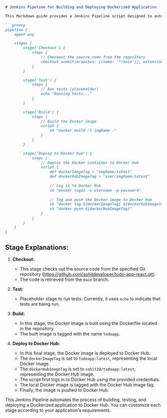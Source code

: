 ```markdown
# Jenkins Pipeline for Building and Deploying Dockerized Application

This Markdown guide provides a Jenkins Pipeline script designed to automate the build, test, and deployment process of a Dockerized application to Docker Hub. Each stage in the pipeline is explained below.

```groovy
pipeline {
    agent any

    stages {
        stage('Checkout') {
            steps {
                // Checkout the source code from the repository
                checkout scmGit(branches: [[name: '*/main']], extensions: [], userRemoteConfigs: [[url: 'https://github.com/sohitdeveloper/todo-app-react.git']])
            }
        }

        stage('Test') {
            steps {
                // Run tests (placeholder)
                echo "Running tests..."
            }
        }

        stage('Build') {
            steps {
                // Build the Docker image
                script {
                    sh "docker build -t imgName ."
                }
            }
        }

        stage('Deploy to Docker Hub') {
            steps {
                // Deploy the Docker container to Docker Hub
                script {
                    def dockerImageTag = "imgName:latest"
                    def dockerHubImageTag = "user/imgName:latest"
                    
                    // Log in to Docker Hub
                    sh "docker login -u username -p password"
                    
                    // Tag and push the Docker image to Docker Hub
                    sh "docker tag ${dockerImageTag} ${dockerHubImageTag}"
                    sh "docker push ${dockerHubImageTag}"
                }
            }
        }
    }
}
```

## Stage Explanations:

1. **Checkout:**
   - This stage checks out the source code from the specified Git repository (https://github.com/sohitdeveloper/todo-app-react.git).
   - The code is retrieved from the `main` branch.

2. **Test:**
   - Placeholder stage to run tests. Currently, it uses `echo` to indicate that tests are being run.

3. **Build:**
   - In this stage, the Docker image is built using the Dockerfile located in the repository.
   - The built image is tagged with the name `todoapp`.

4. **Deploy to Docker Hub:**
   - In this final stage, the Docker image is deployed to Docker Hub.
   - The `dockerImageTag` is set to `todoapp:latest`, representing the local Docker image.
   - The `dockerHubImageTag` is set to `sohit28/todoapp:latest`, representing the Docker Hub image.
   - The script first logs in to Docker Hub using the provided credentials.
   - The local Docker image is tagged with the Docker Hub image tag.
   - Finally, the image is pushed to Docker Hub.

This Jenkins Pipeline automates the process of building, testing, and deploying a Dockerized application to Docker Hub. You can customize each stage according to your application's requirements.
```
